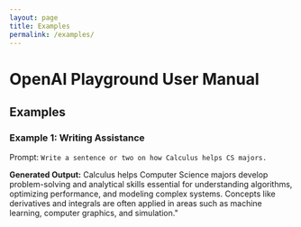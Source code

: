 ```yaml
---
layout: page
title: Examples
permalink: /examples/
---
```


<!DOCTYPE html>
<head>
    <meta charset="UTF-8">
    <title>OpenAI Playground User Manual</title>
</head>
<body>
    <h1>OpenAI Playground User Manual</h1>
    <h2>Examples</h2>
    <h3>Example 1: Writing Assistance</h3>
    <p>Prompt: <code>Write a sentence or two on how Calculus helps CS majors.</code></p>
    <p><strong>Generated Output:</strong> Calculus helps Computer Science majors develop problem-solving and analytical skills essential for understanding algorithms, optimizing performance, and modeling complex systems. Concepts like derivatives and integrals are often applied in areas such as machine learning, computer graphics, and simulation."</p>
</body>
